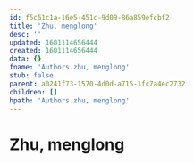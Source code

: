 ```yaml
---
id: f5c61c1a-16e5-451c-9d09-86a859efcbf2
title: 'Zhu, menglong'
desc: ''
updated: 1601114656444
created: 1601114656444
data: {}
fname: 'Authors.zhu, menglong'
stub: false
parent: a0241f73-1570-4d0d-a715-1fc7a4ec2732
children: []
hpath: 'Authors.zhu, menglong'
---
```

# Zhu, menglong
